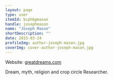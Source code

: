 ```yaml
---
layout: page
type: user
itemId: bcphbgmason
handle: josephmason
name: "Joseph Mason"
shortDescription: ""
date: 2015-03-24
profileImg: author-joseph-mason.jpg
coverImg: cover-author-joseph-mason.jpg
---
```


Website: [greatdreams.com](http://www.greatdreams.com/joestuff/interp/joeindex.htm)

Dream, myth, religion and crop circle Researcher.



